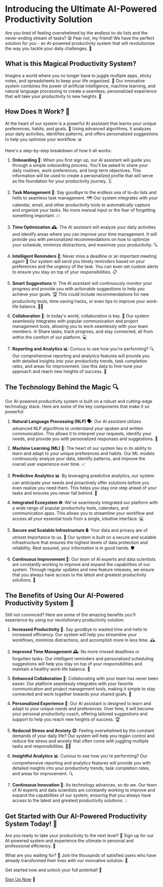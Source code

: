 
# Introducing the Ultimate AI-Powered Productivity Solution 

Are you tired of feeling overwhelmed by the endless to-do lists and the never-ending stream of tasks? 😩 Fear not, my friend! We have the perfect solution for you - an AI-powered productivity system that will revolutionize the way you tackle your daily challenges. 💪

## What is this Magical Productivity System? 

Imagine a world where you no longer have to juggle multiple apps, sticky notes, and spreadsheets to keep your life organized. 🙌 Our innovative system combines the power of artificial intelligence, machine learning, and natural language processing to create a seamless, personalized experience that will take your productivity to new heights. 🛫

## How Does It Work? 🤖

At the heart of our system is a powerful AI assistant that learns your unique preferences, habits, and goals. 🧠 Using advanced algorithms, it analyzes your daily activities, identifies patterns, and offers personalized suggestions to help you optimize your workflow. 📊

Here's a step-by-step breakdown of how it all works:

1. **Onboarding 🤝**: When you first sign up, our AI assistant will guide you through a simple onboarding process. You'll be asked to share your daily routines, work preferences, and long-term objectives. This information will be used to create a personalized profile that will serve as the foundation for your productivity journey. 🗓️

2. **Task Management 📝**: Say goodbye to the endless sea of to-do lists and hello to seamless task management. 🗺️ Our system integrates with your calendar, email, and other productivity tools to automatically capture and organize your tasks. No more manual input or the fear of forgetting something important. 📈

3. **Time Optimization 🕰️**: The AI assistant will analyze your daily activities and identify areas where you can improve your time management. It will provide you with personalized recommendations on how to optimize your schedule, minimize distractions, and maximize your productivity. 🔍

4. **Intelligent Reminders 🔔**: Never miss a deadline or an important meeting again! 🚨 Our system will send you timely reminders based on your preferences and the urgency of the task. You can even set custom alerts to ensure you stay on top of your responsibilities. 📋

5. **Smart Suggestions 💡**: The AI assistant will continuously monitor your progress and provide you with actionable suggestions to help you achieve your goals. 🏆 This could include recommendations for new productivity tools, time-saving hacks, or even tips to improve your work-life balance. 🧘‍♀️

6. **Collaboration 👥**: In today's world, collaboration is key. 🤝 Our system seamlessly integrates with popular communication and project management tools, allowing you to work seamlessly with your team members. 🌐 Share tasks, track progress, and stay connected, all from within the comfort of our platform. 💻

7. **Reporting and Analytics 📊**: Curious to see how you're performing? 🔍 Our comprehensive reporting and analytics features will provide you with detailed insights into your productivity trends, task completion rates, and areas for improvement. Use this data to fine-tune your approach and reach new heights of success. 🚀

## The Technology Behind the Magic 🔍

Our AI-powered productivity system is built on a robust and cutting-edge technology stack. Here are some of the key components that make it so powerful:

1. **Natural Language Processing (NLP) 🗣️**: Our AI assistant utilizes advanced NLP algorithms to understand your spoken and written communication. This allows it to interpret your requests, identify your needs, and provide you with personalized responses and suggestions. 💬

2. **Machine Learning (ML) 🤖**: The heart of our system lies in its ability to learn and adapt to your unique preferences and habits. Our ML models continuously analyze your data, identify patterns, and improve the overall user experience over time. 📈

3. **Predictive Analytics 📊**: By leveraging predictive analytics, our system can anticipate your needs and proactively offer solutions before you even realize you need them. This helps you stay one step ahead of your tasks and ensures you never fall behind. 🔮

4. **Integrated Ecosystem 🌐**: We've seamlessly integrated our platform with a wide range of popular productivity tools, calendars, and communication apps. This allows you to streamline your workflow and access all your essential tools from a single, intuitive interface. 💻

5. **Secure and Scalable Infrastructure 🔒**: Your data and privacy are of utmost importance to us. 🔐 Our system is built on a secure and scalable infrastructure that ensures the highest levels of data protection and reliability. Rest assured, your information is in good hands. 🛡️

6. **Continuous Improvement 🧠**: Our team of AI experts and data scientists are constantly working to improve and expand the capabilities of our system. Through regular updates and new feature releases, we ensure that you always have access to the latest and greatest productivity solutions. 🚀

## The Benefits of Using Our AI-Powered Productivity System 🌟

Still not convinced? Here are some of the amazing benefits you'll experience by using our revolutionary productivity solution:

1. **Increased Productivity 🚀**: Say goodbye to wasted time and hello to increased efficiency. Our system will help you streamline your workflows, minimize distractions, and accomplish more in less time. 🕰️

2. **Improved Time Management 🕰️**: No more missed deadlines or forgotten tasks. Our intelligent reminders and personalized scheduling suggestions will help you stay on top of your responsibilities and maintain a healthy work-life balance. 📆

3. **Enhanced Collaboration 👥**: Collaborating with your team has never been easier. Our platform seamlessly integrates with your favorite communication and project management tools, making it simple to stay connected and work together towards your shared goals. 🤝

4. **Personalized Experience 👤**: Our AI assistant is designed to learn and adapt to your unique needs and preferences. Over time, it will become your personal productivity coach, offering tailored suggestions and support to help you reach new heights of success. 🏆

5. **Reduced Stress and Anxiety 😌**: Feeling overwhelmed by the constant demands of your daily life? Our system will help you regain control and reduce the stress and anxiety that often come with juggling multiple tasks and responsibilities. 🧘‍♀️

6. **Insightful Analytics 📊**: Curious to see how you're performing? Our comprehensive reporting and analytics features will provide you with detailed insights into your productivity trends, task completion rates, and areas for improvement. 🔍

7. **Continuous Innovation 🚀**: As technology advances, so do we. Our team of AI experts and data scientists are constantly working to improve and expand the capabilities of our system, ensuring that you always have access to the latest and greatest productivity solutions. 💡

## Get Started with Our AI-Powered Productivity System Today! 🎉

Are you ready to take your productivity to the next level? 🚀 Sign up for our AI-powered system and experience the ultimate in personal and professional efficiency. 💪

What are you waiting for? 🤔 Join the thousands of satisfied users who have already transformed their lives with our innovative solution. 🙌

Get started now and unlock your full potential! 💫

[Sign Up Now](https://pubmed.ncbi.nlm.nih.gov) 🔗
